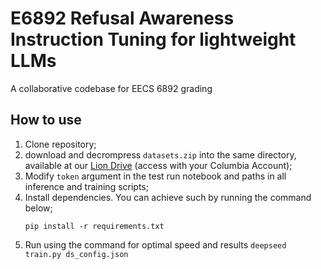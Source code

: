 # E6892 Refusal Awareness Instruction Tuning for lightweight LLMs
A collaborative codebase for EECS 6892 grading


## How to use
1. Clone repository;
2. download and decrompress ```datasets.zip``` into the same directory, available at our [Lion Drive](https://drive.google.com/drive/u/1/folders/1wjTKzzzDZjisEQlYadnN0MHoMN3MAFOB) (access with your Columbia Account);
3. Modify `token` argument in the test run notebook and paths in all inference and training scripts;
4. Install dependencies. You can achieve such by running the command below;
    ```
    pip install -r requirements.txt
    ```
5. Run using the command for optimal speed and results ```deepseed train.py ds_config.json```
